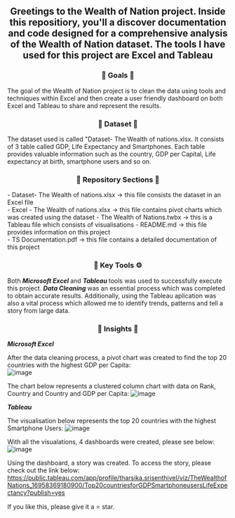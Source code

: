 <div align="center"> <h2 align="center"> Greetings to the Wealth of Nation  project. Inside this repositiory, you'll a discover documentation and code designed for a comprehensive analysis of the Wealth of Nation dataset. The tools I have used for this project are Excel and Tableau </h2> </div>

<div align="center"> <h3 align="center"> 🎯 Goals 🎯 </h3> </div>
The goal of the Wealth of Nation project is to clean the data using tools and techniques within Excel and then create a user friendly dashboard on both Excel and Tableau to share and represent the results.

<div align="center"> <h3 align="center"> 🔢 Dataset 🔢 </h3> </div>
The dataset used is called "Dataset- The Wealth of nations.xlsx. It consists of 3 table called GDP, Life Expectancy and Smartphones. Each table provides valuable information such as the country, GDP per Capital, Life expectancy at birth, smartphone users and so on.

<div align="center"> <h3 align="center"> 📂 Repository Sections 📂 </h3> </div> 
- Dataset- The Wealth of nations.xlsx -> this file consists the dataset in an Excel file <br>
- Excel - The Wealth of nations.xlsx -> this file contains pivot charts which was created using the dataset 
- The Wealth of Nations.twbx -> this is a Tableau file which consists of visualisations
- README.md -> this file provides information on this project <br>
- TS Documentation.pdf -> this file  contains a detailed documentation of this project </div>

<div align="center"> <h3 align="center"> 🔑 Key Tools ⚙️ </h3> </div>
Both <b><i> Microsoft Excel </i></b> and <b><i> Tableau </i></b> tools was used to successfully execute this project. 
<b><i> Data Cleaning </i></b> was an essential process which was completed to obtain accurate results. Additionally, using the Tableau aplication was also a vital process which allowed me to identify trends, patterns and tell a story from large data. 

<div align="center"> <h3 align="center"> 🧐 Insights 🧐 </h3> </div>
<b><i> Microsoft Excel </i></b>

After the data cleaning process, a pivot chart was created to find the top 20 countries with the highest GDP per Capita: <br>
![image](https://github.com/TharsikaSri/Excel-Tableau-Wealth-of-NationDS/assets/150933187/42351d36-fd28-4c2a-80a2-fab6aa011e37)

The chart below represents a clustered column chart with data on Rank, Country and Country and GDP per Capita: 
![image](https://github.com/TharsikaSri/Excel-Tableau-Wealth-of-NationDS/assets/150933187/84f67362-b352-48bb-bbeb-a7f557652d7f)

<b><i> Tableau </i></b>

The visualisation below represents the top 20 countries with the highest Smartphone Users: 
![image](https://github.com/TharsikaSri/Excel-Tableau-Wealth-of-NationDS/assets/150933187/3ba1a468-db53-4e16-a231-ba008f957b89)

With all the visualations, 4 dashboards were created, please see below: 
![image](https://github.com/TharsikaSri/Excel-Tableau-Wealth-of-NationDS/assets/150933187/2e3bd148-e150-43c1-94d9-14ffdfe4e526)

Using the dashboard, a story was created. To access the story, please check out the link below: https://public.tableau.com/app/profile/tharsika.srisenthivel/viz/TheWealthofNations_16958369180900/Top20countriesforGDPSmartphoneusersLifeExpectancy?publish=yes

If you like this, please give it a ⭐ star.


